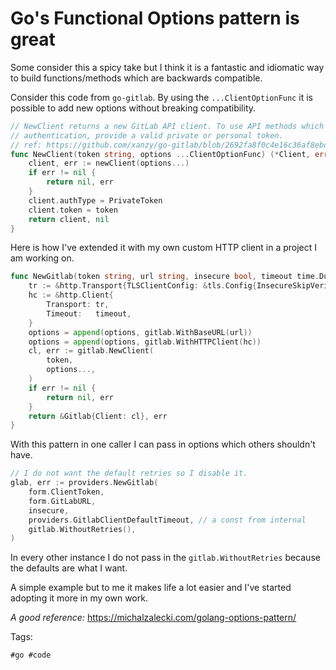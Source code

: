 # Go's Functional Options pattern is great

Some consider this a spicy take but I think it is a fantastic and idiomatic way to build functions/methods which are backwards compatible.


Consider this code from `go-gitlab`. By using the `...ClientOptionFunc` it is possible to add new options without breaking compatibility.

```go
// NewClient returns a new GitLab API client. To use API methods which require
// authentication, provide a valid private or personal token.
// ref: https://github.com/xanzy/go-gitlab/blob/2692fa8f0c4e16c36af8ebdc571da3a0d4ce2d19/gitlab.go#L240-L250
func NewClient(token string, options ...ClientOptionFunc) (*Client, error) {
	client, err := newClient(options...)
	if err != nil {
		return nil, err
	}
	client.authType = PrivateToken
	client.token = token
	return client, nil
}
```

Here is how I've extended it with my own custom HTTP client in a project I am working on.

```go
func NewGitlab(token string, url string, insecure bool, timeout time.Duration, options ...gitlab.ClientOptionFunc) (*Gitlab, error) {
	tr := &http.Transport{TLSClientConfig: &tls.Config{InsecureSkipVerify: insecure}}
	hc := &http.Client{
		Transport: tr,
		Timeout:   timeout,
	}
	options = append(options, gitlab.WithBaseURL(url))
	options = append(options, gitlab.WithHTTPClient(hc))
	cl, err := gitlab.NewClient(
		token,
		options...,
	)
	if err != nil {
		return nil, err
	}
	return &Gitlab{Client: cl}, err
}
```

With this pattern in one caller I can pass in options which others shouldn't have. 

```go
// I do not want the default retries so I disable it.
glab, err := providers.NewGitlab(
    form.ClientToken,
    form.GitLabURL,
    insecure,
    providers.GitlabClientDefaultTimeout, // a const from internal
    gitlab.WithoutRetries(),
)
```

In every other instance I do not pass in the `gitlab.WithoutRetries` because the defaults are what I want.

A simple example but to me it makes life a lot easier and I've started adopting it more in my own work.

*A good reference:* https://michalzalecki.com/golang-options-pattern/

Tags:

    #go #code
